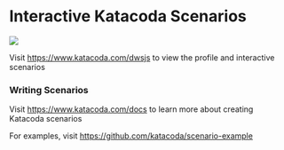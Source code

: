 # Interactive Katacoda Scenarios

[![](http://shields.katacoda.com/katacoda/dwsjs/count.svg)](https://www.katacoda.com/dwsjs "Get your profile on Katacoda.com")

Visit https://www.katacoda.com/dwsjs to view the profile and interactive scenarios

### Writing Scenarios
Visit https://www.katacoda.com/docs to learn more about creating Katacoda scenarios

For examples, visit https://github.com/katacoda/scenario-example

